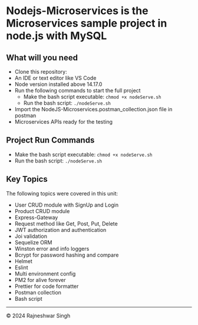 # Nodejs-Microservices is the Microservices sample project in node.js with MySQL

## What will you need

- Clone this repository:
- An IDE or text editor like VS Code
- Node version installed above 14.17.0
- Run the following commands to start the full project
    - Make the bash script executable: ``` chmod +x nodeServe.sh ``` 
    - Run the bash script: ``` ./nodeServe.sh ```
- Import the NodeJS-Microservices.postman_collection.json file in postman
- Microservices APIs ready for the testing

## Project Run Commands

- Make the bash script executable: ``` chmod +x nodeServe.sh ``` 
- Run the bash script: ``` ./nodeServe.sh ```

## Key Topics

The following topics were covered in this unit:

- User CRUD module with SignUp and Login
- Product CRUD module
- Express-Gateway
- Request method like Get, Post, Put, Delete
- JWT authorization and authentication
- Joi validation
- Sequelize ORM
- Winston error and info loggers
- Bcrypt for password hashing and compare
- Helmet
- Eslint
- Multi environment config
- PM2 for alive forever
- Prettier for code formatter
- Postman collection
- Bash script

---

© 2024 Rajneshwar Singh
